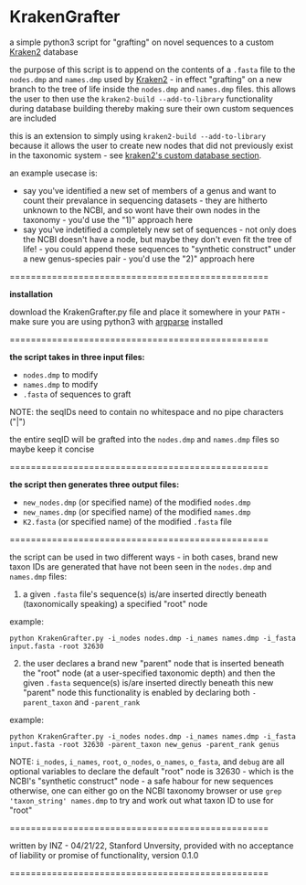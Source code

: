 # KrakenGrafter
a simple python3 script for "grafting" on novel sequences to a custom [Kraken2](https://github.com/DerrickWood/kraken2) database

the purpose of this script is to append on the contents of a `.fasta` file to the `nodes.dmp` and `names.dmp` used by [Kraken2](https://github.com/DerrickWood/kraken2) - in effect "grafting" on a new branch to the tree of life inside the `nodes.dmp` and `names.dmp` files. this allows the user to then use the `kraken2-build --add-to-library` functionality during database building thereby making sure their own custom sequences are included

this is an extension to simply using `kraken2-build --add-to-library` because it allows the user to create new nodes that did not previously exist in the taxonomic system - see [kraken2's custom database section](https://github.com/DerrickWood/kraken2/blob/master/docs/MANUAL.markdown#custom-databases).

an example usecase is: 
- say you've identified a new set of members of a genus and want to count their prevalance in sequencing datasets - they are hitherto unknown to the NCBI, and so wont have their own nodes in the taxonomy - you'd use the "1)" approach here
- say you've indetified a completely new set of sequences - not only does the NCBI doesn't have a node, but maybe they don't even fit the tree of life! - you could append these sequences to "synthetic construct" under a new genus-species pair - you'd use the "2)" approach here

=================================================

**installation**

download the KrakenGrafter.py file and place it somewhere in your `PATH` - make sure you are using python3 with [argparse](https://docs.python.org/3/library/argparse.html) installed

=================================================

**the script takes in three input files:**
* `nodes.dmp` to modify
* `names.dmp` to modify
* `.fasta` of sequences to graft

NOTE: the seqIDs need to contain no whitespace and no pipe characters ("|")

the entire seqID will be grafted into the `nodes.dmp` and `names.dmp` files so maybe keep it concise

=================================================

**the script then generates three output files:**
* `new_nodes.dmp` (or specified name) of the modified `nodes.dmp`
* `new_names.dmp` (or specified name) of the modified `names.dmp`
* `K2.fasta` (or specified name) of the modified `.fasta` file

=================================================

the script can be used in two different ways - in both cases, brand new taxon IDs are generated that have not been seen in the `nodes.dmp` and `names.dmp` files:
1) a given `.fasta` file's sequence(s) is/are inserted directly beneath (taxonomically speaking) a specified "root" node

  example:

  `python KrakenGrafter.py -i_nodes nodes.dmp -i_names names.dmp -i_fasta input.fasta -root 32630`

2) the user declares a brand new "parent" node that is inserted beneath the "root" node (at a user-specified taxonomic depth) and then the given `.fasta` sequence(s) is/are inserted directly beneath this new "parent" node this functionality is enabled by declaring both `-parent_taxon` and `-parent_rank`

  example:

  `python KrakenGrafter.py -i_nodes nodes.dmp -i_names names.dmp -i_fasta input.fasta -root 32630 -parent_taxon new_genus -parent_rank genus`

NOTE: `i_nodes`, `i_names`, `root`, `o_nodes`, `o_names`, `o_fasta`, and `debug` are all optional variables to declare the default "root" node is 32630 - which is the NCBI's "synthetic construct" node - a safe habour for new sequences otherwise, one can either go on the NCBI taxonomy browser or use `grep 'taxon_string' names.dmp` to try and work out what taxon ID to use for "root"

=================================================

written by INZ - 04/21/22, Stanford Unversity, provided with no acceptance of liability or promise of functionality, version 0.1.0

=================================================
